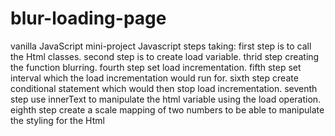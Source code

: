 # blur-loading-page
vanilla JavaScript mini-project
Javascript steps taking:
first step is to call the Html classes.
second step is to create load variable.
thrid step creating the function blurring.
fourth step set load incrementation.
fifth step set interval which the load incrementation would run for.
sixth step create conditional statement which would then stop load incrementation.
seventh step use innerText to manipulate the html variable using the load operation.
eighth step create a scale mapping of two numbers to be able to manipulate the styling for the Html 
